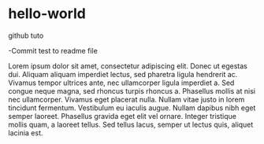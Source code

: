 # hello-world
github tuto

-Commit test to readme file

Lorem ipsum dolor sit amet, consectetur adipiscing elit. Donec ut egestas dui. Aliquam aliquam imperdiet lectus, sed pharetra ligula hendrerit ac. Vivamus tempor ultrices ante, nec ullamcorper ligula imperdiet a. Sed congue neque magna, sed rhoncus turpis rhoncus a. Phasellus mollis at nisi nec ullamcorper. Vivamus eget placerat nulla. Nullam vitae justo in lorem tincidunt fermentum. Vestibulum eu iaculis augue. Nullam dapibus nibh eget semper laoreet. Phasellus gravida eget elit vel ornare. Integer tristique mollis quam, a laoreet tellus. Sed tellus lacus, semper ut lectus quis, aliquet lacinia est.
